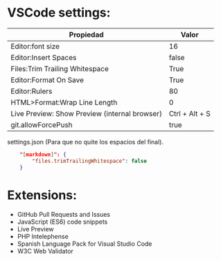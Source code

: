 # VSCode settings:
| Propiedad                                     | Valor          |
|-----------------------------------------------|----------------|
| Editor:font size                              | 16             |
| Editor:Insert Spaces                          | false          |
| Files:Trim Trailing Whitespace                | True           |
| Editor:Format On Save                         | True           |
| Editor:Rulers                                 | 80             |
| HTML>Format:Wrap Line Length                  | 0              |
| Live Preview: Show Preview (internal browser) | Ctrl + Alt + S |
| git.allowForcePush                            | true           |
settings.json (Para que no quite los espacios del final).  
```json
    "[markdown]": {  
        "files.trimTrailingWhitespace": false  
    }
```

# Extensions:
- GitHub Pull Requests and Issues
- JavaScript (ES6) code snippets
- Live Preview
- PHP Intelephense
- Spanish Language Pack for Visual Studio Code
- W3C Web Validator
